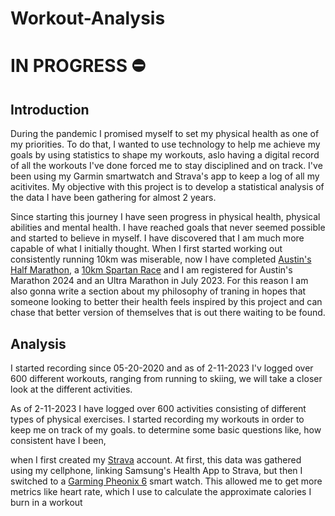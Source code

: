 # Workout-Analysis
# IN PROGRESS :no_entry:
## Introduction
During the pandemic I promised myself to set my physical health as one of my priorities. To do that, I wanted to use technology to help me achieve my goals by using statistics to shape my workouts, aslo having a digital record of all the workouts I've done forced me to stay disciplined and on track. I've been using my Garmin smartwatch and Strava's app to keep a log of all my acitivites. My objective with this project is to develop a statistical analysis of the data I have been gathering for almost 2 years. 

Since starting this journey I have seen progress in physical health, physical abilities and mental health. I have reached goals that never seemed possible and started to believe in myself. I have discovered that I am much more capable of what I initially thought. When I first started working out consistently running 10km was miserable, now I have completed [Austin's Half Marathon](https://youraustinmarathon.com/), a [10km Spartan Race](https://www.spartan.com/) and I am registered for Austin's Marathon 2024 and an Ultra Marathon in July 2023. For this reason I am also gonna write a section about my philosophy of traning in hopes that someone looking to better their health feels inspired by this project and can chase that better version of themselves that is out there waiting to be found.

## Analysis
I started recording since 05-20-2020 and as of 2-11-2023 I'v logged over 600 different workouts, ranging from running to skiing, we will take a closer look at the different activities. 

As of 2-11-2023 I have logged over 600 activities consisting of different types of physical exercises. I started recording my workouts in order to keep me on track of my goals.  to determine some basic questions like, how consistent have I been, 

when I first created my [Strava](https://www.strava.com/dashboard) account. At first, this data was gathered using my cellphone, linking Samsung's Health App to Strava, but then I switched to a [Garming Pheonix 6](https://www.garmin.com/en-US/p/702902) smart watch. This allowed me to get more metrics like heart rate, which I use to calculate the approximate calories I burn in a workout


